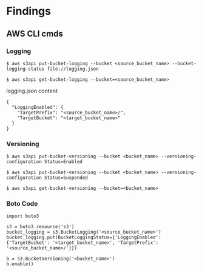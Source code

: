 # Findings


## AWS CLI cmds

### Logging

`$ aws s3api put-bucket-logging --bucket <source_bucket_name> --bucket-logging-status file://logging.json`

`$ aws s3api get-bucket-logging --bucket=<source_bucket_name>`

logging.json content

```
{
  "LoggingEnabled": {
    "TargetPrefix": "<source_bucket_name>/",
    "TargetBucket": "<target_bucket_name>"
  }
}
```

### Versioning

`$ aws s3api put-bucket-versioning --bucket <bucket_name> --versioning-configuration Status=Enabled`

`$ aws s3api put-bucket-versioning --bucket <bucket_name> --versioning-configuration Status=Suspended`

`$ aws s3api get-bucket-versioning --bucket=<bucket_name>`


### Boto Code

```
import boto3

s3 = boto3.resource('s3')
bucket_logging = s3.BucketLogging('<source_bucket_name>')
bucket_logging.put(BucketLoggingStatus={'LoggingEnabled': {'TargetBucket': '<target_bucket_name>', 'TargetPrefix': '<source_bucket_name>/'}})

b = s3.BucketVersioning('<bucket_name>')
b.enable()
```
